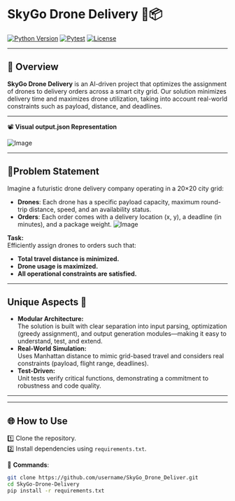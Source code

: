 # SkyGo Drone Delivery 🚁📦

[![Python Version](https://img.shields.io/badge/Python-3.13-blue?logo=python&logoColor=white)](https://www.python.org/) [![Pytest](https://img.shields.io/badge/Pytest-8.3.5-green?logo=pytest&logoColor=white)](https://docs.pytest.org/) [![License](https://img.shields.io/badge/License-MIT-lightgrey)](LICENSE)

---
## 🌟 Overview

**SkyGo Drone Delivery** is an AI-driven project that optimizes the assignment of drones to delivery orders across a smart city grid. Our solution minimizes delivery time and maximizes drone utilization, taking into account real-world constraints such as payload, distance, and deadlines.

---

📽️ **Visual output.json Representation**  

![Image](https://github.com/user-attachments/assets/0c3a5a8a-8138-41e4-a843-cdf48c7f0872)

---

## 🎯Problem Statement

Imagine a futuristic drone delivery company operating in a 20×20 city grid:
- **Drones**: Each drone has a specific payload capacity, maximum round-trip distance, speed, and an availability status.
- **Orders**: Each order comes with a delivery location (x, y), a deadline (in minutes), and a package weight.
![Image](https://github.com/user-attachments/assets/0e02ab11-92ee-405c-9505-9a16c943ff91)

**Task:**  
Efficiently assign drones to orders such that:
- **Total travel distance is minimized.**
- **Drone usage is maximized.**
- **All operational constraints are satisfied.**

---

## Unique Aspects 🎉

- **Modular Architecture:**  
  The solution is built with clear separation into input parsing, optimization (greedy assignment), and output generation modules—making it easy to understand, test, and extend.
- **Real-World Simulation:**  
  Uses Manhattan distance to mimic grid-based travel and considers real constraints (payload, flight range, deadlines).
- **Test-Driven:**  
  Unit tests verify critical functions, demonstrating a commitment to robustness and code quality.

---

---

## 🌐 **How to Use**  

1️⃣ Clone the repository.  
2️⃣ Install dependencies using `requirements.txt`.  

🎯 **Commands**:  
```bash
git clone https://github.com/username/SkyGo_Drone_Deliver.git
cd SkyGo-Drone-Delivery
pip install -r requirements.txt

